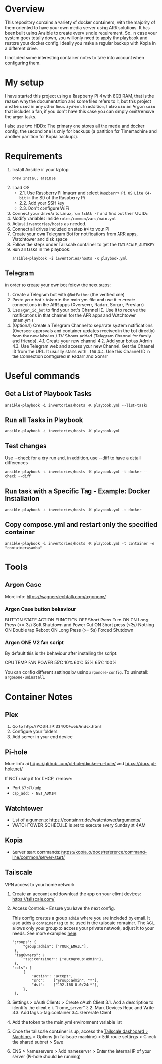 # Overview
This repository contains a variety of docker containers, with the majority of them oriented to have your own media server using ARR solutions. It has been built using Ansible to create every single requirement. So, in case your system goes totally down, you will only need to apply the playbook and restore your docker config. Ideally you make a regular backup with Kopia in a different drive.

I included some interesting container notes to take into account when configuring them.


# My setup
I have started this project using a Raspberry Pi 4 with 8GB RAM, that is the reason why the documentation and some files refers to it, but this project and be used in any other linux system. In addition, I also use an Argon case that includes a fan, if you don't have this case you can simply omit/remove the `argon` tasks.

I also use two HDDs: The primary one stores all the media and docker config, the second one is only for backups (a partition for Timemachine and another partition for Kopia backups).

# Requirements
1. Install Ansible in your laptop
   ```shell
   brew install ansible
   ```
2. Load OS
   - 2.1. Use Raspberry Pi Imager and select `Raspberry Pi OS Lite 64-bit` in the SD of the Raspberry Pi
   - 2.2. Add your SSH key
   - 2.3. Don't configure WiFi
3. Connect your drive/s to Linux, run `lsblk -f` and find out their UUIDs
4. Modify variables inside `roles/common/vars/main.yml`
5. Adjust `inventories/hosts` as needed.
6. Connect all drives included on step #4 to your Pi
7. Create your own Telegram Bot for notifications from ARR apps, Watchtower and disk space
8. Follow the steps under Tailscale container to get the `TAILSCALE_AUTHKEY`
9. Run all tasks in the playbook:
   ```shell
   ansible-playbook -i inventories/hosts -K playbook.yml
   ```

## Telegram
In order to create your own bot follow the next steps:
1. Create a Telegram bot with `@BotFather` (the verified one)
2. Paste your bot's token in the main.yml file and use it to create connections in the ARR apps (Overseerr, Radarr, Sonarr, Prowlarr)
3. Use `@get_id_bot` to find your bot's Channel ID. Use it to receive the notifications in that channel for the ARR apps and Watchtower (main.yml)
4. (Optional) Create a Telegram Channel to separate system notifications (Overseer approvals and container updates received in the bot directly) from the new Movies / TV Shows added (Telegram Channel for family and friends).
   4.1. Create your new channel
   4.2. Add your bot as Admin
   4.3. Use Telegram web and access your new Channel. Get the Channel ID from the URL. It usually starts with `-100`
   4.4. Use this Channel ID in the Connection configured in Radarr and Sonarr

# Useful commands

## Get a List of Playbook Tasks
``` shell
ansible-playbook -i inventories/hosts -K playbook.yml --list-tasks
```

## Run all Tasks in Playbook
```shell
ansible-playbook -i inventories/hosts -K playbook.yml
```

## Test changes
Use --check for a dry run and, in addition, use --diff to have a detail differences

```shell
ansible-playbook -i inventories/hosts -K playbook.yml -t docker --check --diff
```

## Run task with a Specific Tag - Example: Docker installation
```shell
ansible-playbook -i inventories/hosts -K playbook.yml -t docker
```

## Copy compose.yml and restart only the specified container
```shell
ansible-playbook -i inventories/hosts -K playbook.yml -t container -e "container=samba"
```


# Tools
## Argon Case
More info: https://wagnerstechtalk.com/argonone/
### Argon Case button behaviour
BUTTON STATE	ACTION	                FUNCTION
OFF	        Short Press	        Turn ON
ON	        Long Press (>= 3s)	Soft Shutdown and Power Cut
ON	        Short press (<3s)	Nothing
ON	        Double tap	        Reboot
ON	        Long Press (>= 5s)	Forced Shutdown

### Argon ONE V2 fan script
By default this is the behaviour after installing the script:

CPU TEMP     FAN POWER
55’C	        10%
60’C	        55%
65’C	        100%

You can config different settings by using `argonone-config`. To uninstall: `argonone-uninstall`.

# Container Notes
## Plex
1. Go to http://YOUR_IP:32400/web/index.html
2. Configure your folders
3. Add server in your end device

## Pi-hole
More info at https://github.com/pi-hole/docker-pi-hole/ and https://docs.pi-hole.net/

If NOT using it for DHCP, remove:
- Port `67:67/udp`
- `cap_add: - NET_ADMIN`

## Watchtower
- List of arguments: https://containrrr.dev/watchtower/arguments/
- WATCHTOWER_SCHEDULE is set to execute every Sunday at 4AM

## Kopia
- Server start commands: https://kopia.io/docs/reference/command-line/common/server-start/

## Tailscale
VPN access to your home network

1. Create an account and download the app on your client devices: https://tailscale.com/
2. Access Controls - Ensure you have the next config.
   
   This config creates a group `admin` where you are included by email. It also adds a `container` tag to be used in the tailscale container. The ACL allows only your group to access your private network, adjust it to your needs. See more examples [here](https://tailscale.com/kb/1019/subnets#add-access-rules-for-the-advertised-subnet-routes):
   ```
   "groups": {
		"group:admin": ["YOUR_EMAIL"],
	},
	"tagOwners": {
		"tag:container": ["autogroup:admin"],
	},
   "acls": [
		{
			"action": "accept",
			"src":    ["group:admin", "*"],
			"dst":    ["192.168.0.0/24:*"],
		},
	],
   ```
3. Settings > oAuth Clients > Create oAuth Client
   3.1. Add a description to identify the client e.i. "home_server"
   3.2. Mark Devices Read and Write
   3.3. Add tags > tag:container
   3.4. Generate Client
4. Add the token to the main.yml environment variable list
5. Once the tailscale container is up, access the [Tailscale dashboard > Machines](https://login.tailscale.com/admin/machines) > Options (in Tailscale machine) > Edit route settings > Check the shared subnet > Save
6. DNS > Nameservers > Add nameserver > Enter the internal IP of your server (Pi-hole should be running)
